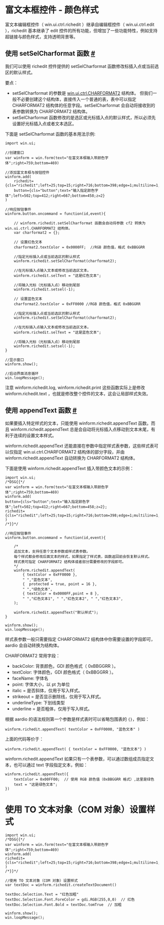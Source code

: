 # 富文本框控件 - 颜色样式

富文本编辑框控件（ win.ui.ctrl.richedit ）继承自编辑框控件（ win.ui.ctrl.edit ），richedit 基本继承了 edit 控件的所有功能，但增加了一些功能特性，例如支持超链接与颜色样式，支持透明背景等。

## 使用 setSelCharformat 函数 <a id="setSelCharformat" href="#setSelCharformat">&#x23;</a>

我们可以使用 richedit 控件提供的 setSelCharformat 函数修改标插入点或当前选区的默认样式。

要点：

- setSelCharformat 的参数是 [win.ui.ctrl.CHARFORMAT2](../../../../../library-reference/win/ui/ctrl/richedit.html#charformat2Object) 结构体。
    但我们一般不必要创建这个结构体，直接传入一个普通的表，表中可以指定 CHARFORMAT2 结构体的任意字段。setSelCharformat 会自动将接收到的表参数转换为 CHARFORMAT2 结构体。
- setSelCharformat 函数修改的是选区或光标插入点的默认样式，所以必须先设置好光标插入点或者文本选区。

下面是 setSelCharformat 函数的基本用法示例:

```aardio
import win.ui;

//创建窗口
var winform = win.form(text="在富文本框输入带颜色字体";right=759;bottom=469)

//添加富文本框与按钮控件
winform.add(
    richedit={cls="richedit";left=25;top=15;right=716;bottom=398;edge=1;multiline=1;z=1};
    button={cls="button";text="输入指定颜色字体";left=502;top=412;right=667;bottom=458;z=2}
)

//响应按钮事件
winform.button.oncommand = function(id,event){
	  
	// winform.richedit.setSelCharformat 函数会自动将参数 cf2 转换为 win.ui.ctrl.CHARFORMAT2 结构体。
    var charformat2 = {};
 
    // 设置红色文本
    charformat2.textColor = 0x0000FF;  //RGB 颜色值，格式 0xBBGGRR
    
    //指定光标插入点或当前选区的默认样式
    winform.richedit.setSelCharformat(charformat2);
    
    //在光标插入点输入文本或修改当前选区文本。
    winform.richedit.selText = "这是红色文本";
    
    //将输入光标（光标插入点）移动到尾部
    winform.richedit.setsel(-1);
    
    // 设置蓝色文本
    charformat2.textColor = 0xFF0000 //RGB 颜色值，格式 0xBBGGRR
    
    //指定光标插入点或当前选区的默认样式
    winform.richedit.setSelCharformat(charformat2);
    
    //在光标插入点输入文本或修改当前选区文本。
    winform.richedit.selText = "这是蓝色文本";
    
    //将输入光标（光标插入点）移动到尾部
    winform.richedit.setsel(-1);
}

//显示窗口
winform.show();

//启动界面消息循环
win.loopMessage();
```

注意 winform.richedit.log, winform.richedit.print 这些函数实际上是修改  winform.richedit.text ，也就是修改整个控件的文本，这会让局部样式失效。

## 使用 appendText  函数 <a id="appendText" href="#appendText">&#x23;</a>


如果要插入特定样式的文本，只能使用 winform.richedit.appendText 函数。而且 winform.richedit.appendText 总是会自动将光标插入点移动到文本末尾，有利于连续的设置文本样式。

winform.richedit.appendText 还能直接在参数中指定样式表参数，这些样式表可以仅指定 win.ui.ctrl.CHARFORMAT2 结构体的部分字段，并由 winform.richedit.appendText 自动转换为 CHARFORMAT2 结构体。

下面是使用 winform.richedit.appendText 插入带颜色文本的示例：

```aardio
import win.ui;
/*DSG{{*/
var winform = win.form(text="在富文本框输入带颜色字体";right=759;bottom=469)
winform.add(
button={cls="button";text="输入指定颜色字体";left=502;top=412;right=667;bottom=458;z=2};
richedit={cls="richedit";left=25;top=15;right=716;bottom=398;edge=1;multiline=1;z=1}
)
/*}}*/

//响应按钮事件
winform.button.oncommand = function(id,event){
	
	/*
	追加文本，支持任意个文本参数或样式表参数。
    每个样式都会修改后面文本的样式，如果指定了样式表，函数返回前会恢复默认样式。 
	样式表可指定 CHARFORMAT2 结构体或者部分需要修改的字段即可。
	*/
	winform.richedit.appendText( 
		{ textColor = 0xFF0000 },
		" ","蓝色文本",
		{  protected = true, point = 16 },
		" ","绿色文本",
		{ textColor = 0x0000FF,point = 8 },
		" ","红色文本1", " ","红色文本2", " ","红色文本3",
	);
	
	winform.richedit.appendText("默认样式");
}

winform.show();
win.loopMessage();
```

样式表参数一般只需要指定 CHARFORMAT2 结构体中你需要设置的字段即可，aardio 会自动转换为结构体。

CHARFORMAT2 常用字段：

- backColor: 背景颜色，GDI 颜色格式（ 0xBBGGRR ）。
- textColor: 字体颜色，GDI 颜色格式（ 0xBBGGRR ）。
- faceName: 字体名 
- point: 字体大小，以 pt 为单位
- italic = 是否斜体，仅用于写入样式。 
- strikeout = 是否显示删除线，仅用于写入样式。   
- underlineType: 下划线类型 
- underline = 是否粗体，仅用于写入样式。

根据 aardio 的语法规则第一个参数是样式表时可以省略包围表的 `{}`，例如：

```aardio
winform.richedit.appendText( textColor = 0xFF0000, "蓝色文本" ) 
```

上面的代码等价于：

```aardio
winform.richedit.appendText( { textColor = 0xFF0000, "蓝色文本"} ) 
```

winform.richedit.appendText 如果只有一个表参数，可以通过数组成员指定文本，也可以通过 text 字段指定文本，例如：

```aardio
winform.richedit.appendText({ 
    textColor = 0x00FF00;  // 使用 RGB 颜色值（0xBBGGRR 格式）,这里是绿色
    text = "这是绿色文本";
})
```

# 使用 TO 文本对象（COM 对象）设置样式

```aardio
import win.ui;
/*DSG{{*/
var winform = win.form(text="在富文本框输入带颜色字体";right=759;bottom=469)
winform.add(
richedit={cls="richedit";left=25;top=15;right=716;bottom=398;edge=1;multiline=1;z=1}
)
/*}}*/

//使用 TO 文本对象（COM 对象）设置样式
var textDoc = winform.richedit.createTextDocument()

textDoc.Selection.Text = "红色加粗"
textDoc.Selection.Font.ForeColor = gdi.RGB(255,0,0)  // 红色
textDoc.Selection.Font.Bold = textDoc.tomTrue  // 加粗

winform.show();
win.loopMessage();
```


